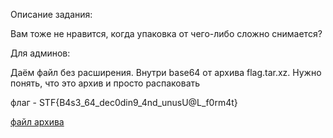 Описание задания:

Вам тоже не нравится, когда упаковка от чего-либо сложно снимается?

Для админов:

Даём файл без расширения. Внутри base64 от архива flag.tar.xz. Нужно понять, что это архив и просто распаковать

флаг - STF{B4s3_64_dec0din9_4nd_unusU@L_f0rm4t}

[файл архива](./flag)
